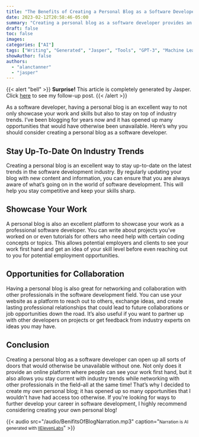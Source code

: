 ```yaml
---
title: "The Benefits of Creating a Personal Blog as a Software Developer"
date: 2023-02-12T20:58:46-05:00
summary: "Creating a personal blog as a software developer provides an opportunity to stay current with industry trends, showcase your work, network and collaborate with other professionals in the field, and ultimately open up new opportunities in your career."
draft: false
toc: false
images:
categories: ["AI"]
tags: ["Writing", "Generated", "Jasper", "Tools", "GPT-3", "Machine Learning"]
showAuthor: false
authors:
  - "alanctanner"
  - "jasper"
---
```


{{< alert "bell" >}}
**Surprise!** This article is completely generated by Jasper. Click [here](/posts/last_post_was_a_lie/) to see my follow-up post.
{{< /alert >}}

 As a software developer, having a personal blog is an excellent way to not only showcase your work and skills but also to stay on top of industry trends. I’ve been blogging for years now and it has opened up many opportunities that would have otherwise been unavailable. Here’s why you should consider creating a personal blog as a software developer.


## Stay Up-To-Date On Industry Trends
Creating a personal blog is an excellent way to stay up-to-date on the latest trends in the software development industry. By regularly updating your blog with new content and information, you can ensure that you are always aware of what’s going on in the world of software development. This will help you stay competitive and keep your skills sharp.

## Showcase Your Work
A personal blog is also an excellent platform to showcase your work as a professional software developer. You can write about projects you’ve worked on or even tutorials for others who need help with certain coding concepts or topics. This allows potential employers and clients to see your work first hand and get an idea of your skill level before even reaching out to you for potential employment opportunities.

## Opportunities for Collaboration
Having a personal blog is also great for networking and collaboration with other professionals in the software development field. You can use your website as a platform to reach out to others, exchange ideas, and create lasting professional relationships that could lead to future collaborations or job opportunities down the road. It’s also useful 
if you want to partner up with other developers on projects or get feedback from industry experts on ideas you may have.

## Conclusion
Creating a personal blog as a software developer can open up all sorts of doors that would otherwise be unavailable without one. Not only does it provide an online platform where people can see your work first hand, but it also allows you stay current with industry trends while networking with other professionals in the field–all at the same time! That’s why I decided to create my own personal blog; it has opened up so many opportunities that I wouldn't have had access too otherwise. If you're looking for ways to further develop your career in software development, I highly recommend considering creating your own personal blog!

{{< audio src="/audio/BenifitsOfBlogNarration.mp3" caption="<small>Narration is AI generated with [llElevenLabs](https://beta.elevenlabs.io/)</small>" >}}